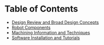 <!-- TITLE: Mechanical -->
<!-- SUBTITLE: A quick summary of Mechanical -->

# Table of Contents
* [Design Review and Broad Design Concepts](/mechanical/design)
* [Robot Components](/mechanical/machine-components)
* [Machining Information and Techniques](/mechanical/machining)
* [Software Installation and Tutorials](./mechanical/software-installation-and-tutorials)